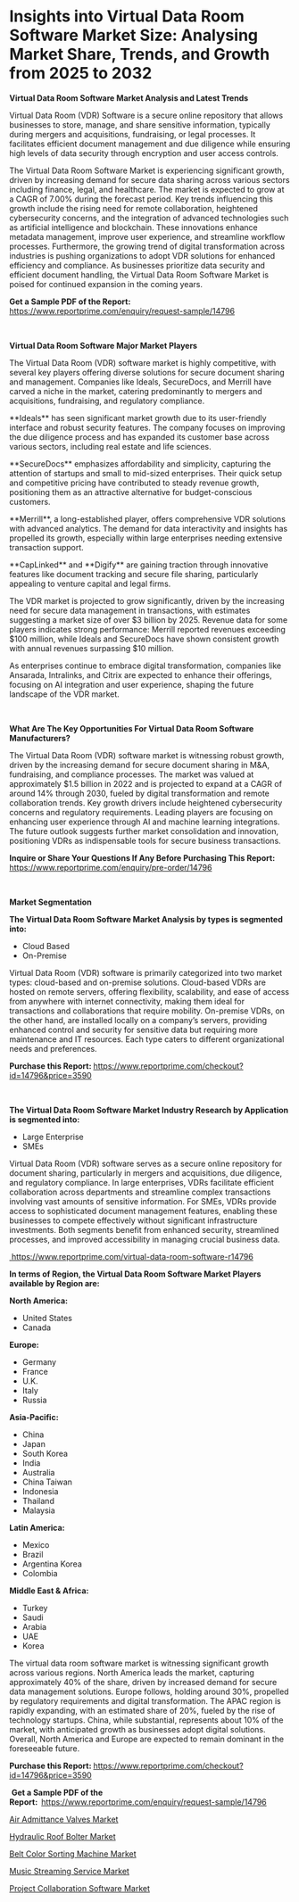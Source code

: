 <p><h1>Insights into Virtual Data Room Software Market Size: Analysing Market Share, Trends, and Growth from 2025 to 2032</h1></p><p><strong>Virtual Data Room Software Market Analysis and Latest Trends</strong></p>
<p><p>Virtual Data Room (VDR) Software is a secure online repository that allows businesses to store, manage, and share sensitive information, typically during mergers and acquisitions, fundraising, or legal processes. It facilitates efficient document management and due diligence while ensuring high levels of data security through encryption and user access controls.</p><p>The Virtual Data Room Software Market is experiencing significant growth, driven by increasing demand for secure data sharing across various sectors including finance, legal, and healthcare. The market is expected to grow at a CAGR of 7.00% during the forecast period. Key trends influencing this growth include the rising need for remote collaboration, heightened cybersecurity concerns, and the integration of advanced technologies such as artificial intelligence and blockchain. These innovations enhance metadata management, improve user experience, and streamline workflow processes. Furthermore, the growing trend of digital transformation across industries is pushing organizations to adopt VDR solutions for enhanced efficiency and compliance. As businesses prioritize data security and efficient document handling, the Virtual Data Room Software Market is poised for continued expansion in the coming years.</p></p>
<p><strong>Get a Sample PDF of the Report:&nbsp;</strong> <a href="https://www.reportprime.com/enquiry/request-sample/14796?utm_campaign=24&utm_medium=2&utm_source=Github&utm_content=ia&utm_term=20032025&utm_id=virtual-data-room-software">https://www.reportprime.com/enquiry/request-sample/14796</a></p>
<p>&nbsp;</p>
<p><strong>Virtual Data Room Software Major Market Players</strong></p>
<p><p>The Virtual Data Room (VDR) software market is highly competitive, with several key players offering diverse solutions for secure document sharing and management. Companies like Ideals, SecureDocs, and Merrill have carved a niche in the market, catering predominantly to mergers and acquisitions, fundraising, and regulatory compliance.</p><p>**Ideals** has seen significant market growth due to its user-friendly interface and robust security features. The company focuses on improving the due diligence process and has expanded its customer base across various sectors, including real estate and life sciences.</p><p>**SecureDocs** emphasizes affordability and simplicity, capturing the attention of startups and small to mid-sized enterprises. Their quick setup and competitive pricing have contributed to steady revenue growth, positioning them as an attractive alternative for budget-conscious customers.</p><p>**Merrill**, a long-established player, offers comprehensive VDR solutions with advanced analytics. The demand for data interactivity and insights has propelled its growth, especially within large enterprises needing extensive transaction support.</p><p>**CapLinked** and **Digify** are gaining traction through innovative features like document tracking and secure file sharing, particularly appealing to venture capital and legal firms.</p><p>The VDR market is projected to grow significantly, driven by the increasing need for secure data management in transactions, with estimates suggesting a market size of over $3 billion by 2025. Revenue data for some players indicates strong performance: Merrill reported revenues exceeding $100 million, while Ideals and SecureDocs have shown consistent growth with annual revenues surpassing $10 million.</p><p>As enterprises continue to embrace digital transformation, companies like Ansarada, Intralinks, and Citrix are expected to enhance their offerings, focusing on AI integration and user experience, shaping the future landscape of the VDR market.</p></p>
<p>&nbsp;</p>
<p><strong>What Are The Key Opportunities For Virtual Data Room Software Manufacturers?</strong></p>
<p><p>The Virtual Data Room (VDR) software market is witnessing robust growth, driven by the increasing demand for secure document sharing in M&A, fundraising, and compliance processes. The market was valued at approximately $1.5 billion in 2022 and is projected to expand at a CAGR of around 14% through 2030, fueled by digital transformation and remote collaboration trends. Key growth drivers include heightened cybersecurity concerns and regulatory requirements. Leading players are focusing on enhancing user experience through AI and machine learning integrations. The future outlook suggests further market consolidation and innovation, positioning VDRs as indispensable tools for secure business transactions.</p></p>
<p><strong>Inquire or Share Your Questions If Any Before Purchasing This Report:</strong> <a href="https://www.reportprime.com/enquiry/pre-order/14796?utm_campaign=24&utm_medium=2&utm_source=Github&utm_content=ia&utm_term=20032025&utm_id=virtual-data-room-software">https://www.reportprime.com/enquiry/pre-order/14796</a></p>
<p>&nbsp;</p>
<p><strong>Market Segmentation</strong></p>
<p><strong>The Virtual Data Room Software Market Analysis by types is segmented into:</strong></p>
<p><ul><li>Cloud Based</li><li>On-Premise</li></ul></p>
<p><p>Virtual Data Room (VDR) software is primarily categorized into two market types: cloud-based and on-premise solutions. Cloud-based VDRs are hosted on remote servers, offering flexibility, scalability, and ease of access from anywhere with internet connectivity, making them ideal for transactions and collaborations that require mobility. On-premise VDRs, on the other hand, are installed locally on a company’s servers, providing enhanced control and security for sensitive data but requiring more maintenance and IT resources. Each type caters to different organizational needs and preferences.</p></p>
<p><strong>Purchase this Report:&nbsp;</strong><a href="https://www.reportprime.com/checkout?id=14796&price=3590&utm_campaign=24&utm_medium=2&utm_source=Github&utm_content=ia&utm_term=20032025&utm_id=virtual-data-room-software">https://www.reportprime.com/checkout?id=14796&price=3590</a></p>
<p>&nbsp;</p>
<p><strong>The Virtual Data Room Software Market Industry Research by Application is segmented into:</strong></p>
<p><ul><li>Large Enterprise</li><li>SMEs</li></ul></p>
<p><p>Virtual Data Room (VDR) software serves as a secure online repository for document sharing, particularly in mergers and acquisitions, due diligence, and regulatory compliance. In large enterprises, VDRs facilitate efficient collaboration across departments and streamline complex transactions involving vast amounts of sensitive information. For SMEs, VDRs provide access to sophisticated document management features, enabling these businesses to compete effectively without significant infrastructure investments. Both segments benefit from enhanced security, streamlined processes, and improved accessibility in managing crucial business data.</p></p>
<p><a href="https://www.reportprime.com/virtual-data-room-software-r14796?utm_campaign=24&utm_medium=2&utm_source=Github&utm_content=ia&utm_term=20032025&utm_id=virtual-data-room-software">&nbsp;https://www.reportprime.com/virtual-data-room-software-r14796</a></p>
<p><strong>In terms of Region, the Virtual Data Room Software Market Players available by Region are:</strong></p>
<p>
    <p> <strong> North America: </strong>
        <ul>
            <li>United States</li>
            <li>Canada</li>
        </ul>
        </p> 
    <p> <strong> Europe: </strong>
        <ul>
            <li>Germany</li>
            <li>France</li>
            <li>U.K.</li>
            <li>Italy</li>
            <li>Russia</li>
        </ul>
        </p> 
    <p> <strong> Asia-Pacific: </strong>
        <ul>
            <li>China</li>
            <li>Japan</li>
            <li>South Korea</li>
            <li>India</li>
            <li>Australia</li>
            <li>China Taiwan</li>
            <li>Indonesia</li>
            <li>Thailand</li>
            <li>Malaysia</li>
        </ul>
        </p> 
    <p> <strong> Latin America: </strong>
        <ul>
            <li>Mexico</li>
            <li>Brazil</li>
            <li>Argentina Korea</li>
            <li>Colombia</li>
        </ul>
        </p> 
    <p> <strong> Middle East & Africa: </strong>
        <ul>
            <li>Turkey</li>
            <li>Saudi</li>
            <li>Arabia</li>
            <li>UAE</li>
            <li>Korea</li>
        </ul>
    </p>
    </p>
<p><p>The virtual data room software market is witnessing significant growth across various regions. North America leads the market, capturing approximately 40% of the share, driven by increased demand for secure data management solutions. Europe follows, holding around 30%, propelled by regulatory requirements and digital transformation. The APAC region is rapidly expanding, with an estimated share of 20%, fueled by the rise of technology startups. China, while substantial, represents about 10% of the market, with anticipated growth as businesses adopt digital solutions. Overall, North America and Europe are expected to remain dominant in the foreseeable future.</p></p>
<p><strong>Purchase this Report: </strong><a href="https://www.reportprime.com/checkout?id=14796&price=3590&utm_campaign=24&utm_medium=2&utm_source=Github&utm_content=ia&utm_term=20032025&utm_id=virtual-data-room-software">https://www.reportprime.com/checkout?id=14796&price=3590</a></p>
<p>&nbsp;<strong>Get a Sample PDF of the Report:&nbsp;&nbsp;</strong><a href="https://www.reportprime.com/enquiry/request-sample/14796?utm_campaign=24&utm_medium=2&utm_source=Github&utm_content=ia&utm_term=20032025&utm_id=virtual-data-room-software">https://www.reportprime.com/enquiry/request-sample/14796</a></p>
<p><strong></strong></p>
<p><p><a href="https://www.linkedin.com/pulse/comprehensive-overview-air-admittance-valves-market-insights-spvvf?utm_campaign=24&utm_medium=2&utm_source=Github&utm_content=ia&utm_term=20032025&utm_id=virtual-data-room-software">Air Admittance Valves Market</a></p><p><a href="https://www.linkedin.com/pulse/hydraulic-roof-bolter-market-drivers-challenges-forecast-2025-2032-xnxnf?utm_campaign=24&utm_medium=2&utm_source=Github&utm_content=ia&utm_term=20032025&utm_id=virtual-data-room-software">Hydraulic Roof Bolter Market</a></p><p><a href="https://www.linkedin.com/pulse/belt-color-sorting-machine-industry-report-examines-recent-4qcgf?utm_campaign=24&utm_medium=2&utm_source=Github&utm_content=ia&utm_term=20032025&utm_id=virtual-data-room-software">Belt Color Sorting Machine Market</a></p><p><a href="https://github.com/ximensbisade/Market-Research-Report-List-1/blob/main/music-streaming-service-market.md?utm_campaign=24&utm_medium=2&utm_source=Github&utm_content=ia&utm_term=20032025&utm_id=virtual-data-room-software">Music Streaming Service Market</a></p><p><a href="https://github.com/neiridionna/Market-Research-Report-List-1/blob/main/project-collaboration-software-market.md?utm_campaign=24&utm_medium=2&utm_source=Github&utm_content=ia&utm_term=20032025&utm_id=virtual-data-room-software">Project Collaboration Software Market</a></p></p>